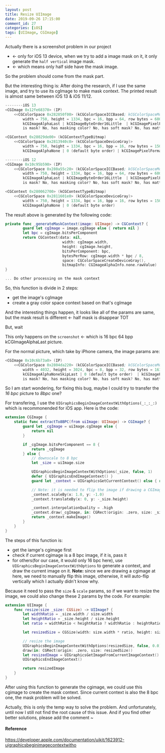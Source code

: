 ```yaml
---
layout: post
title: Resize UIImage
date: 2019-09-26 17:15:00
comment_id: 27
categories: [iOS]
tags: [UIImage, CGImage]
---
```


Actually there is a screenshot problem in our project

- <- only for iOS 13 device, when we try to add a image mask on it, it only generate the `half vertical` image mask.
- <- which means only half side have the mask image.

So the problem should come from the mask part.

But the interesting thing is:
After doing the research, if I use the same image, and try to use its cgImage to make mask context. The printed result is almost same between iOS 13 & iOS 11/12.

```s
--------iOS 13
<CGImage 0x12fe68370> (IP)
	<<CGColorSpace 0x282850f00> (kCGColorSpaceICCBased; kCGColorSpaceModelRGB; Display P3)>
		width = 750, height = 1334, bpc = 16, bpp = 64, row bytes = 6000
		kCGImageAlphaLast | kCGImageByteOrder16Little  | kCGImagePixelFormatPacked
		is mask? No, has masking color? No, has soft mask? No, has matte? No, should interpolate? Yes

<CGContext 0x28029de00> (kCGContextTypeBitmap)
	<<CGColorSpace 0x2813940c0> (kCGColorSpaceDeviceGray)>
		width = 750, height = 1334, bpc = 16, bpp = 16, row bytes = 1500
		kCGImageAlphaNone | 0 (default byte order) | kCGImagePixelFormatPacked (default)

--------iOS 12
<CGImage 0x10c95b590> (IP)
	<<CGColorSpace 0x280a55c20> (kCGColorSpaceICCBased; kCGColorSpaceModelRGB; Display P3)>
		width = 750, height = 1334, bpc = 16, bpp = 64, row bytes = 6000
		kCGImageAlphaLast | kCGImageByteOrder16Little  | kCGImagePixelFormatPacked
		is mask? No, has masking color? No, has soft mask? No, has matte? No, should interpolate? Yes

<CGContext 0x280062700> (kCGContextTypeBitmap)
	<<CGColorSpace 0x2811601e0> (kCGColorSpaceDeviceGray)>
		width = 750, height = 1334, bpc = 16, bpp = 16, row bytes = 1500
		kCGImageAlphaNone | 0 (default byte order)
```

The result above is generated by the following code:

```swift
private func _generateMaskContext(image: UIImage) -> CGContext? {
        guard let cgImage = image.cgImage else { return nil }
        let bpc = cgImage.bitsPerComponent
        return CGContext(data: nil,
                          width: cgImage.width,
                          height: cgImage.height,
                          bitsPerComponent: bpc,
                          bytesPerRow: cgImage.width * bpc / 8,
                          space: CGColorSpaceCreateDeviceGray(),
                          bitmapInfo: CGImageAlphaInfo.none.rawValue)
}

... Do other processing on the mask context
```

So, this function is divide in 2 steps:

- get the image's cgImage
- create a gray color space context based on that's cgImage

And the interesting things happen, it looks like all of the params are same, but the mask result is different <- half mask is disappear TOT

But, wait

This only happens on the `screenshot` <- which is 16 bpc 64 bpp kCGImageAlphaLast picture.

For the normal picture, which take by iPhone camera, the image params are:

```s
<CGImage 0x10c6b73a0> (IP)
	<<CGColorSpace 0x2804da220> (kCGColorSpaceICCBased; kCGColorSpaceModelRGB; Display P3)>
		width = 4032, height = 3024, bpc = 8, bpp = 32, row bytes = 16128
		kCGImageAlphaNoneSkipLast | 0 (default byte order)  | kCGImagePixelFormatPacked
		is mask? No, has masking color? No, has soft mask? No, has matte? No, should interpolate? Yes
```

So I am start wondering, for fixing this bug, maybe I could try to transfer the *16 bpc* picture to *8bpc* one?

For transfering, I use the `UIGraphicsBeginImageContextWithOptions(_:_:_:)` which is recommonended for iOS app. Here is the code:

```swift
extension CGImage {
    static func extractTo8BPC(from uiImage: UIImage) -> CGImage? {
        guard let _cgImage = uiImage.cgImage else {
            return nil
        }

        if _cgImage.bitsPerComponent == 8 {
            return _cgImage
        } else {
            // downscale to 8 bpc
            let _size = uiImage.size

            UIGraphicsBeginImageContextWithOptions(_size, false, 1)
            defer { UIGraphicsEndImageContext() }
            guard let _context = UIGraphicsGetCurrentContext() else { return _cgImage }

            // Note: it is needed to flip the image if drawing a CGImage
            _context.scaleBy(x: 1.0, y: -1.0)
            _context.translateBy(x: 0, y: -_size.height)

            _context.interpolationQuality = .high
            _context.draw(_cgImage, in: CGRect(origin: .zero, size: _size))
            return _context.makeImage()
        }
    }
}
```

The steps of this function is:

- get the iamge's cgimage first
- check if current cgimage is a 8 bpc image, if it is, pass it
- for others(for our case, it would only 16 bpc here), use `UIGraphicsBeginImageContextWithOptions` to generate a context, and draw the current image on it. **Note:** since we are drawing a cgimage at here, we need to manually flip this image, otherwise, it will auto-flip vertically which I actually didn't know why.

Because it need to pass the `size` & `scale` params, so if we want to resize the image, we could also change these 2 params by the code. For example:

```swift
extension UIImage {
    func resize(size _size: CGSize) -> UIImage? {
        let widthRatio = _size.width / size.width
        let heightRatio = _size.height / size.height
        let ratio = widthRatio < heightRatio ? widthRatio : heightRatio

        let resizedSize = CGSize(width: size.width * ratio, height: size.height * ratio)

        // resize the image
        UIGraphicsBeginImageContextWithOptions(resizedSize, false, 0.0)
        draw(in: CGRect(origin: .zero, size: resizedSize))
        let resizedImage = UIGraphicsGetImageFromCurrentImageContext()
        UIGraphicsEndImageContext()

        return resizedImage
    }
}
```

After using this function to generate the cgimage, we could use this cgimage to create the mask context. Since current context is also the 8 bpc one, the mask problem will be solved.

Actually, this is only the temp way to solve the problem. And unfortunately, until now I still not find the root cause of this issue. And if you find other better solutions, please add the comment ~

#### Reference

<https://developer.apple.com/documentation/uikit/1623912-uigraphicsbeginimagecontextwitho>